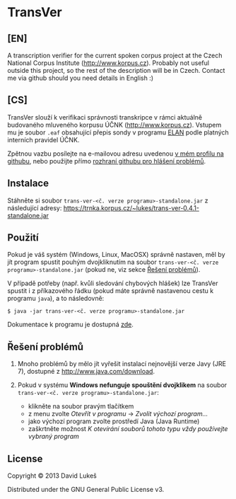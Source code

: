 # TransVer

## [EN]

A transcription verifier for the current spoken corpus project at the Czech
National Corpus Institute (http://www.korpus.cz). Probably not useful outside this
project, so the rest of the description will be in Czech. Contact me via github
should you need details in English :)

## [CS]

TransVer slouží k verifikaci správnosti transkripce v rámci aktuálně budovaného
mluveného korpusu ÚČNK (http://www.korpus.cz). Vstupem mu je soubor `.eaf`
obsahující přepis sondy v programu [ELAN](tla.mpi.nl/tools/tla-tools/elan/)
podle platných interních pravidel ÚČNK.

Zpětnou vazbu posílejte na e-mailovou adresu uvedenou
[v mém profilu na githubu](http://github.com/dafydd-lukes/), nebo použijte
přímo
[rozhraní githubu pro hlášení problémů](http://github.com/dafydd-lukes/trans-ver/issues).

## Instalace

Stáhněte si soubor `trans-ver-<č. verze programu>-standalone.jar` z následující
adresy: https://trnka.korpus.cz/~lukes/trans-ver-0.4.1-standalone.jar

## Použití

Pokud je váš systém (Windows, Linux, MacOSX) správně nastaven, měl by jít
program spustit pouhým dvojkliknutím na soubor `trans-ver-<č. verze
programu>-standalone.jar` (pokud ne, viz sekce [Řešení problémů](#problemy)).

V případě potřeby (např. kvůli sledování chybových hlášek) lze TransVer spustit
i z příkazového řádku (pokud máte správně nastavenou cestu k programu `java`),
a to následovně:

    $ java -jar trans-ver-<č. verze programu>-standalone.jar

Dokumentace k programu je dostupná [zde](./doc/intro.md).

## Řešení problémů <a name="problemy"></a>

1. Mnoho problémů by mělo jít vyřešit instalací nejnovější verze Javy (JRE 7),
   dostupné z http://www.java.com/download.

2. Pokud v systému **Windows nefunguje spouštění dvojklikem** na soubor
   `trans-ver-<č. verze programu>-standalone.jar`:

    - klikněte na soubor pravým tlačítkem
    - z menu zvolte *Otevřít v programu* → *Zvolit výchozí program...*
    - jako výchozí program zvolte prostředí Java (Java Runtime)
    - zaškrtněte možnost *K otevírání souborů tohoto typu vždy používejte
      vybraný program*

<!-- ## Options -->

<!-- FIXME: listing of options this app accepts. -->

<!-- ## Examples -->

<!-- ... -->

<!-- ### Bugs -->

<!-- ... -->

## License

Copyright © 2013 David Lukeš

Distributed under the GNU General Public License v3.
